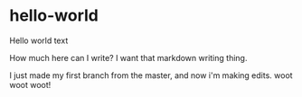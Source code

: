 # hello-world
Hello world text

How much here can I write? I want that markdown writing thing. 

I just made my first branch from the master, and now i'm making edits. woot woot woot!
